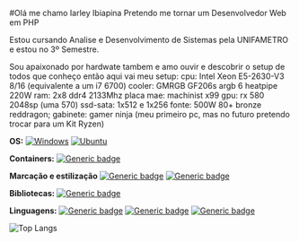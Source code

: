 #Olá me chamo Iarley Ibiapina
Pretendo me tornar um Desenvolvedor Web em PHP

Estou cursando Analise e Desenvolvimento de Sistemas pela UNIFAMETRO e estou no 3º Semestre.

Sou apaixonado por hardwate tambem e amo ouvir e descobrir o setup de todos que conheço então aqui vai meu setup:
cpu: Intel Xeon E5-2630-V3 8/16 (equivalente a um i7 6700)
cooler: GMRGB GF206s argb 6 heatpipe 220W 
ram: 2x8 ddr4 2133Mhz
placa mae: machinist x99 
gpu: rx 580 2048sp (uma 570)
ssd-sata: 1x512 e 1x256
fonte: 500W 80+ bronze reddragon;
gabinete: gamer ninja
(meu primeiro pc, mas no futuro pretendo trocar para um Kit Ryzen)

**OS:**
[![Windows](https://badgen.net/badge/icon/Windows?icon=window&label)](https://microsoft.com/windows/)
[![Ubuntu](https://badgen.net/badge/icon/Ubuntu?icon=Ubuntu&label)](https://microsoft.com/ubuntu/)

**Containers:**
[![Generic badge](https://img.shields.io/badge/Docker--blue.svg)](https://shields.io/)

**Marcação e estilização**
[![Generic badge](https://img.shields.io/badge/HTML5--orange.svg)](https://shields.io/)
[![Generic badge](https://img.shields.io/badge/CSS3--blue.svg)](https://shields.io/)

**Bibliotecas:**
[![Generic badge](https://img.shields.io/badge/TailWindCss--blue.svg)](https://shields.io/)

**Linguagens:**
[![Generic badge](https://img.shields.io/badge/Javascript--yellow.svg)](https://shields.io/)
[![Generic badge](https://img.shields.io/badge/PHP--blue.svg)](https://shields.io/)
[![Generic badge](https://img.shields.io/badge/Laravel_10--orange.svg)](https://shields.io/)

![Top Langs](https://github-readme-stats-git-masterrstaa-rickstaa.vercel.app/api/top-langs/?username=iarleyibiapina&bg_color=000&border_color=30A3DC&title_color=E94D5F&text_color=FFF)
